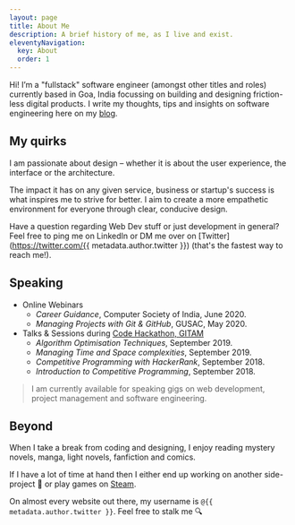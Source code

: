 ```yaml
---
layout: page
title: About Me
description: A brief history of me, as I live and exist.
eleventyNavigation:
  key: About
  order: 1
---
```


Hi! I’m a "fullstack" software engineer (amongst other titles and roles) currently based in Goa, India focussing on building and designing friction-less digital products. I write my thoughts, tips and insights on software engineering here on my [blog](/blog/).

## My quirks

I am passionate about design – whether it is about the user experience, the interface or the architecture.

The impact it has on any given service, business or startup's success is what inspires me to strive for better. I aim to create a more empathetic environment for everyone through clear, conducive design.

Have a question regarding Web Dev stuff or just development in general? Feel free to ping me on LinkedIn or DM me over on [Twitter](https://twitter.com/{{ metadata.author.twitter }}) (that's the fastest way to reach me!).

## Speaking

- Online Webinars
  - *Career Guidance*, Computer Society of India, June 2020.
  - *Managing Projects with Git & GitHub*, GUSAC, May 2020.
- Talks & Sessions during [Code Hackathon, GITAM](https://codehackathon.github.io)
  - *Algorithm Optimisation Techniques*, September 2019.
  - *Managing Time and Space complexities*, September 2019.
  - *Competitive Programming with HackerRank*, September 2018.
  - *Introduction to Competitive Programming*, September 2018.

> I am currently available for speaking gigs on web development, project management and software engineering.

## Beyond

When I take a break from coding and designing, I enjoy reading mystery novels, manga, light novels, fanfiction and comics.

If I have a lot of time at hand then I either end up working on another side-project 👀 or play games on [Steam](https://steamcommunity.com/id/ajitzero/).

On almost every website out there, my username is `@{{ metadata.author.twitter }}`. Feel free to stalk me 🔍
